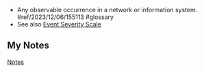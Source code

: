 - Any observable occurrence in a network or information system. #ref/2023/12/06/155113 #glossary 
- See also [Event Severity Scale](event-severity-scale.md)
## My Notes
[Notes](event-notes.md)
